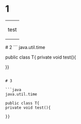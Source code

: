 # 1
<table>
  <tr>
    <td>

test
</td>
</tr>
</table>
# 2
```
java.util.time

public class T{
private void test(){

}}
```

# 3

```java
java.util.time

public class T{
private void test(){

}}
```

